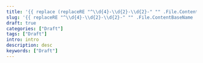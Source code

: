 ```yaml
---
title: '{{ replace (replaceRE "^\\d{4}-\\d{2}-\\d{2}-" "" .File.ContentBaseName) "-" " " | title }}'
slug: '{{ replaceRE "^\\d{4}-\\d{2}-\\d{2}-" "" .File.ContentBaseName | urlize }}'
draft: true
categories: ["Draft"]
tags: ["Draft"]
intro: intro
description: desc
keywords: ["Draft"]
---
```

